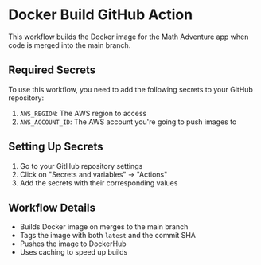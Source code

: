 # Docker Build GitHub Action

This workflow builds the Docker image for the Math Adventure app when code is merged into the main branch.

## Required Secrets

To use this workflow, you need to add the following secrets to your GitHub repository:

1. `AWS_REGION`: The AWS region to access
2. `AWS_ACCOUNT_ID`: The AWS account you're going to push images to

## Setting Up Secrets

1. Go to your GitHub repository settings
2. Click on "Secrets and variables" → "Actions" 
3. Add the secrets with their corresponding values

## Workflow Details

- Builds Docker image on merges to the main branch
- Tags the image with both `latest` and the commit SHA
- Pushes the image to DockerHub
- Uses caching to speed up builds
